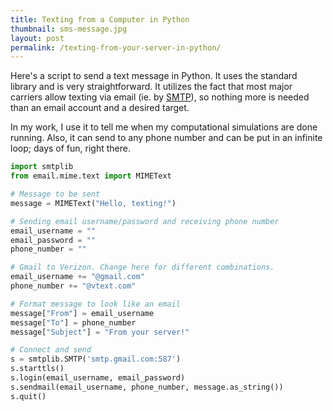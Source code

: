 ```yaml
---
title: Texting from a Computer in Python
thumbnail: sms-message.jpg
layout: post
permalink: /texting-from-your-server-in-python/
---
```


Here's a script to send a text message in Python. It uses the standard library and
is very straightforward. It utilizes the fact that most major carriers allow texting
via email (ie. by [SMTP](http://en.wikipedia.org/wiki/Simple_Mail_Transfer_Protocol)),
so nothing more is needed than an email account and a desired target.

In my work, I use it to tell me when my computational simulations are done running.
Also, it can send to any phone number and can be put in an infinite loop; days of
fun, right there.

```python
import smtplib
from email.mime.text import MIMEText

# Message to be sent
message = MIMEText("Hello, texting!")

# Sending email username/password and receiving phone number
email_username = ""
email_password = ""
phone_number = ""

# Gmail to Verizon. Change here for different combinations.
email_username += "@gmail.com"
phone_number += "@vtext.com"

# Format message to look like an email
message["From"] = email_username
message["To"] = phone_number
message["Subject"] = "From your server!"

# Connect and send
s = smtplib.SMTP('smtp.gmail.com:587')
s.starttls()
s.login(email_username, email_password)
s.sendmail(email_username, phone_number, message.as_string())
s.quit()
```
